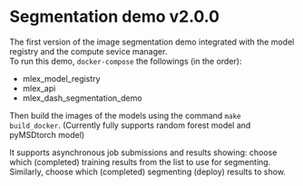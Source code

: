 # Segmentation demo v2.0.0

The first version of the image segmentation demo integrated with the model registry and the compute sevice manager.  
To run this demo, `docker-compose` the followings (in the order):  
-	mlex\_model\_registry  
-	mlex\_api  
-  mlex\_dash\_segmentation\_demo

Then build the images of the models using the command `make build_docker`. (Currently fully supports random forest model and pyMSDtorch model) 

It supports asynchronous job submissions and results showing: choose which (completed) training results from the list to use for segmenting. Similarly, choose which (completed) segmenting (deploy) results to show.
 

